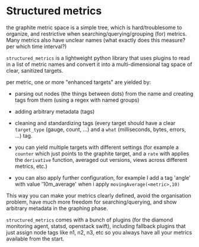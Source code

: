 # Structured metrics

the graphite metric space is a simple tree, which is hard/troublesome to organize, and restrictive when searching/querying/grouping (for) metrics.
Many metrics also have unclear names (what exactly does this measure? per which time interval?)

`structured_metrics` is a lightweight python library that uses plugins to read in a list of metric names and convert it into a multi-dimensional tag space of clear, sanitized targets.

per metric, one or more "enhanced targets" are yielded by:

* parsing out nodes (the things between dots) from the name and creating tags from them (using a regex with named groups)
* adding arbitrary metadata (tags)
* cleaning and standardizing tags (every target should have a clear `target_type` (gauge, count, ...) and a `what` (milliseconds, bytes, errors, ...) tag.


* you can yield multiple targets with different settings (for example a `counter` which just points to the graphite target,
and a `rate` with applies the `derivative` function, averaged out versions, views across different metrics, etc.)
* you can also apply further configuration, for example I add a tag 'angle' with value '10m_average' when i apply `movingAverage(<metric>,10)`

This way you can make your metrics clearly defined, avoid the organisation problem, have much more freedom for searching/querying, and show arbitrary metadata in the graphing phase.

`structured_metrics` comes with a bunch of plugins (for the diamond monitoring agent, statsd, openstack swift),
including fallback plugins that just assign node tags like n1, n2, n3, etc so you always have all your metrics available from the start.

